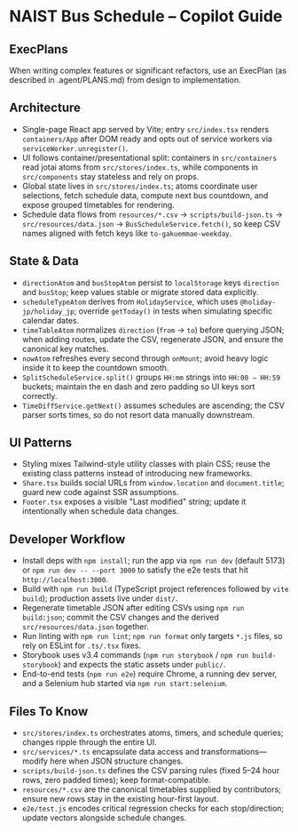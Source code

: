 # NAIST Bus Schedule – Copilot Guide
## ExecPlans
When writing complex features or significant refactors, use an ExecPlan (as described in .agent/PLANS.md) from design to implementation.
## Architecture
- Single-page React app served by Vite; entry `src/index.tsx` renders `containers/App` after DOM ready and opts out of service workers via `serviceWorker.unregister()`.
- UI follows container/presentational split: containers in `src/containers` read jotai atoms from `src/stores/index.ts`, while components in `src/components` stay stateless and rely on props.
- Global state lives in `src/stores/index.ts`; atoms coordinate user selections, fetch schedule data, compute next bus countdown, and expose grouped timetables for rendering.
- Schedule data flows from `resources/*.csv` → `scripts/build-json.ts` → `src/resources/data.json` → `BusScheduleService.fetch()`, so keep CSV names aligned with fetch keys like `to-gakuemmae-weekday`.
## State & Data
- `directionAtom` and `busStopAtom` persist to `localStorage` keys `direction` and `busStop`; keep values stable or migrate stored data explicitly.
- `scheduleTypeAtom` derives from `HolidayService`, which uses `@holiday-jp/holiday_jp`; override `getToday()` in tests when simulating specific calendar dates.
- `timeTableAtom` normalizes `direction` (`from` → `to`) before querying JSON; when adding routes, update the CSV, regenerate JSON, and ensure the canonical key matches.
- `nowAtom` refreshes every second through `onMount`; avoid heavy logic inside it to keep the countdown smooth.
- `SplitScheduleService.split()` groups `HH:mm` strings into `HH:00 − HH:59` buckets; maintain the en dash and zero padding so UI keys sort correctly.
- `TimeDiffService.getNext()` assumes schedules are ascending; the CSV parser sorts times, so do not resort data manually downstream.
## UI Patterns
- Styling mixes Tailwind-style utility classes with plain CSS; reuse the existing class patterns instead of introducing new frameworks.
- `Share.tsx` builds social URLs from `window.location` and `document.title`; guard new code against SSR assumptions.
- `Footer.tsx` exposes a visible "Last modified" string; update it intentionally when schedule data changes.
## Developer Workflow
- Install deps with `npm install`; run the app via `npm run dev` (default 5173) or `npm run dev -- --port 3000` to satisfy the e2e tests that hit `http://localhost:3000`.
- Build with `npm run build` (TypeScript project references followed by `vite build`); production assets live under `dist/`.
- Regenerate timetable JSON after editing CSVs using `npm run build:json`; commit the CSV changes and the derived `src/resources/data.json` together.
- Run linting with `npm run lint`; `npm run format` only targets `*.js` files, so rely on ESLint for `.ts/.tsx` fixes.
- Storybook uses v3.4 commands (`npm run storybook` / `npm run build-storybook`) and expects the static assets under `public/`.
- End-to-end tests (`npm run e2e`) require Chrome, a running dev server, and a Selenium hub started via `npm run start:selenium`.
## Files To Know
- `src/stores/index.ts` orchestrates atoms, timers, and schedule queries; changes ripple through the entire UI.
- `src/services/*.ts` encapsulate data access and transformations—modify here when JSON structure changes.
- `scripts/build-json.ts` defines the CSV parsing rules (fixed 5–24 hour rows, zero padded times); keep format-compatible.
- `resources/*.csv` are the canonical timetables supplied by contributors; ensure new rows stay in the existing hour-first layout.
- `e2e/test.js` encodes critical regression checks for each stop/direction; update vectors alongside schedule changes.

